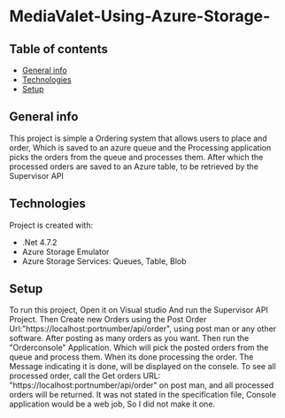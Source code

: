 # MediaValet-Using-Azure-Storage-
## Table of contents
* [General info](#general-info)
* [Technologies](#technologies)
* [Setup](#setup)

## General info
This project is simple a Ordering system that allows users to place and order, Which is saved to an azure queue and the Processing application picks the orders from the queue and processes them.
After which the processed orders are saved to an Azure table, to be retrieved by the Supervisor API
	
## Technologies
Project is created with:
* .Net 4.7.2
* Azure Storage Emulator
* Azure Storage Services: Queues, Table, Blob
	
## Setup
To run this project, Open it on Visual studio And run the Supervisor API Project. Then Create new Orders using the Post Order Url:"https://localhost:portnumber/api/order", using post man or any other software. After posting as many orders as you want. Then run the "Orderconsole" Application. Which will pick the posted orders from the queue and process them. When its done processing the order. The Message indicating it is done, will be displayed on the consele. 
To see all processed order, call the Get orders URL: "https://localhost:portnumber/api/order" on post man, and all processed orders will be returned.  It was not stated in the specification file, Console application would be a web job, So I did not make it one.




```

```
